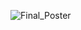 
![Final_Poster](https://github.com/kianhayes/reu2023/assets/107010861/64b536c6-bbe3-4cf3-9bfc-eea6b5a4f1a7)
